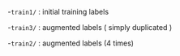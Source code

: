 -`train1/` : initial training labels 

-`train3/` : augmented labels ( simply duplicated )

-`train2/` : augmented labels (4 times)
